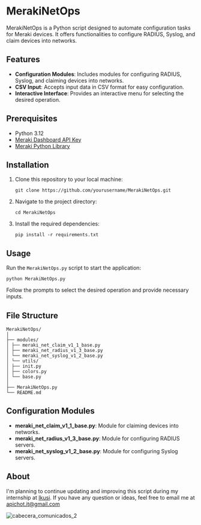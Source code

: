 # MerakiNetOps

MerakiNetOps is a Python script designed to automate configuration tasks for Meraki devices. It offers functionalities to configure RADIUS, Syslog, and claim devices into networks.

## Features

- **Configuration Modules**: Includes modules for configuring RADIUS, Syslog, and claiming devices into networks.
- **CSV Input**: Accepts input data in CSV format for easy configuration.
- **Interactive Interface**: Provides an interactive menu for selecting the desired operation.

## Prerequisites

- Python 3.12
- [Meraki Dashboard API Key](https://developer.cisco.com/meraki/api-v1/)
- [Meraki Python Library](https://pypi.org/project/meraki/)

## Installation

1. Clone this repository to your local machine:
    ```
    git clone https://github.com/yourusername/MerakiNetOps.git
    ```

2. Navigate to the project directory:
    ```
    cd MerakiNetOps
    ```

3. Install the required dependencies:
    ```
    pip install -r requirements.txt
    ```

## Usage

Run the `MerakiNetOps.py` script to start the application:

```
python MerakiNetOps.py
```


Follow the prompts to select the desired operation and provide necessary inputs.

## File Structure
```
MerakiNetOps/
│
├── modules/
│ ├── meraki_net_claim_v1_1_base.py
│ ├── meraki_net_radius_v1_3_base.py
│ └── meraki_net_syslog_v1_2_base.py
│ └── utils/
│ ├── init.py
│ ├── colors.py
│ └── base.py
│
├── MerakiNetOps.py
└── README.md
```



## Configuration Modules

- **meraki_net_claim_v1_1_base.py**: Module for claiming devices into networks.
- **meraki_net_radius_v1_3_base.py**: Module for configuring RADIUS servers.
- **meraki_net_syslog_v1_2_base.py**: Module for configuring Syslog servers.

## About

I'm planning to continue updating and improving this script during my internship at <a href="https://www.ikusi.com/es/" target="_blank">Ikusi</a>. If you have any question or ideas, feel free to email me at apichot.it@gmail.com

![cabecera_comunicados_2](https://github.com/Ahsxka/python-automation/assets/162576190/af0864ed-84e4-453d-8948-bb23d131e54b)
